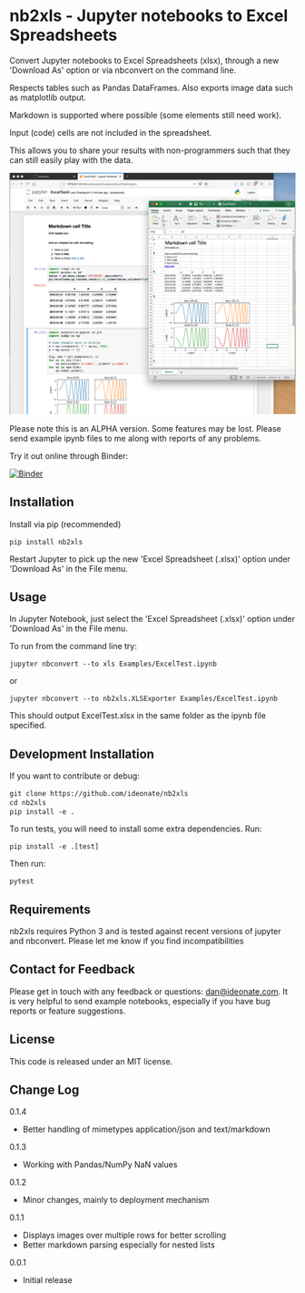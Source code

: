 # nb2xls - Jupyter notebooks to Excel Spreadsheets

Convert Jupyter notebooks to Excel Spreadsheets (xlsx), through a new 'Download As' option or via nbconvert on the 
command line.

Respects tables such as Pandas DataFrames. Also exports image data such as matplotlib output.

Markdown is supported where possible (some elements still need work). 

Input (code) cells are not included in the spreadsheet.

This allows you to share your results with non-programmers such that they can still easily play with the data.

![Screenshot of Jupyter Notebook exported to Excel spreadsheet](screenshots/Jupyter2Excel.png)

Please note this is an ALPHA version. Some features may be lost. Please send example ipynb files to me along with 
reports of any problems.

Try it out online through Binder:

[![Binder](https://mybinder.org/badge_logo.svg)](https://mybinder.org/v2/gh/ideonate/nb2xls/master)

## Installation

Install via pip (recommended)

```
pip install nb2xls
```

Restart Jupyter to pick up the new 'Excel Spreadsheet (.xlsx)' option under 'Download As' in the File menu.

## Usage

In Jupyter Notebook, just select the 'Excel Spreadsheet (.xlsx)' option under 'Download As' in the File menu.

To run from the command line try:

```
jupyter nbconvert --to xls Examples/ExcelTest.ipynb
```

or

```
jupyter nbconvert --to nb2xls.XLSExporter Examples/ExcelTest.ipynb
```

This should output ExcelTest.xlsx in the same folder as the ipynb file specified.

## Development Installation

If you want to contribute or debug:

```
git clone https://github.com/ideonate/nb2xls
cd nb2xls
pip install -e .
```

To run tests, you will need to install some extra dependencies. Run:
 ```
pip install -e .[test]
```

Then run:
```
pytest
```

## Requirements

nb2xls requires Python 3 and is tested against recent versions of jupyter and nbconvert. Please let me know if you 
find incompatibilities   

## Contact for Feedback

Please get in touch with any feedback or questions: [dan@ideonate.com](dan@ideonate.com). It is very helpful to send 
example notebooks, especially if you have bug reports or feature suggestions.

## License

This code is released under an MIT license.

## Change Log

0.1.4
- Better handling of mimetypes application/json and text/markdown

0.1.3
- Working with Pandas/NumPy NaN values

0.1.2
- Minor changes, mainly to deployment mechanism

0.1.1
- Displays images over multiple rows for better scrolling
- Better markdown parsing especially for nested lists
  
0.0.1
- Initial release 